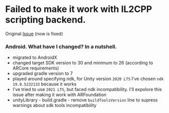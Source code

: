 # Failed to make it work with IL2CPP scripting backend.

Original [Issue](https://github.com/Unity-Technologies/uaal-example/issues/65) (now is fixed)

### Android. What have I changed? In a nutshell.

- migrated to AndroidX
- changed target SDK version to 30 and minimum to 26 (according to ARCore requirements)
- upgraded gradle version to 7
- played around specifying ndk, for Unity version `2020 LTS` I've chosen `ndk 19.0.5232133` because it works
- I've tried to use `2021 LTS`, but faced ndk incompatibility. I'll expolore this issue after making it work with ARFoundation 
- unityLibrary - build.gradle - remove `buildToolsVersion` line to supress warnings about sdk tools incompatibility